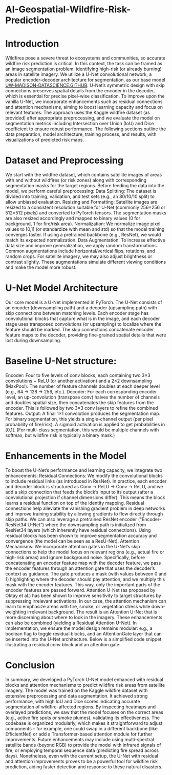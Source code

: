 # AI-Geospatial-Wildfire-Risk-Prediction

# Introduction
Wildfires pose a severe threat to ecosystems and communities, so accurate wildfire risk prediction is critical. In this context, the task can be framed as an image segmentation problem: identifying high-risk (or already burning) areas in satellite imagery. We utilize a U-Net convolutional network, a popular encoder-decoder architecture for segmentation, as our base model​ [UW-MADISON-DATASCIENCE.GITHUB](https://uw-madison-datascience.github.io/ML-X-Nexus/Toolbox/Models/UNET.html#:~:text=U,imaging%20to%20satellite%20image%20analysis). U-Net’s symmetric design with skip connections preserves spatial details from the encoder in the decoder, which is essential for precise pixel-wise classification​. To improve upon the vanilla U-Net, we incorporate enhancements such as residual connections and attention mechanisms, aiming to boost learning capacity and focus on relevant features. The approach uses the Kaggle wildfire dataset (as provided) after appropriate preprocessing, and we evaluate the model on segmentation metrics including Intersection over Union (IoU) and Dice coefficient to ensure robust performance. The following sections outline the data preparation, model architecture, training process, and results, with visualizations of predicted risk maps.

# Dataset and Preprocessing
We start with the wildfire dataset, which contains satellite images of areas with and without wildfires (or risk zones) along with corresponding segmentation masks for the target regions. Before feeding the data into the model, we perform careful preprocessing:
  Data Splitting: The dataset is divided into training, validation, and test sets (e.g., an 80/10/10 split) to allow unbiased evaluation.
  Resizing and Formatting: Satellite images are resized to a consistent resolution suitable for U-Net (commonly 256×256 or 512×512 pixels) and converted to PyTorch tensors. The segmentation masks are also resized accordingly and mapped to binary values (0 for background, 1 for fire/risk area).
  Normalization: We normalize image pixel values to [0,1] (or standardize with mean and std) so that the model training converges faster. If using a pretrained backbone (e.g., ResNet), we would match its expected normalization.
  Data Augmentation: To increase effective data size and improve generalization, we apply random transformations. Common augmentations include horizontal/vertical flips, rotations, and random crops. For satellite imagery, we may also adjust brightness or contrast slightly. These augmentations simulate different viewing conditions and make the model more robust.

# U-Net Model Architecture

Our core model is a U-Net implemented in PyTorch. The U-Net consists of an encoder (downsampling path) and a decoder (upsampling path) with skip connections between matching levels. Each encoder stage has convolutional blocks that capture what is in the image, and each decoder stage uses transposed convolutions (or upsampling) to localize where the feature should be marked​. The skip connections concatenate encoder feature maps to the decoder, providing fine-grained spatial details that were lost during downsampling. 

# Baseline U-Net structure:
  Encoder: Four to five levels of conv blocks, each containing two 3×3 convolutions + ReLU (or another activation) and a 2×2 downsampling (MaxPool). The number of feature channels doubles at each deeper level (e.g., 64 → 128 → 256, etc.).
  Decoder: For each corresponding encoder level, an up-convolution (transpose conv) halves the number of channels and doubles spatial size, then concatenates the skip features from the encoder. This is followed by two 3×3 conv layers to refine the combined features.
  Output: A final 1×1 convolution produces the segmentation map. For binary segmentation, this yields a single-channel output (per pixel probability of fire/risk). A sigmoid activation is applied to get probabilities in [0,1]. (For multi-class segmentation, this would be multiple channels with softmax, but wildfire risk is typically a binary mask.)

# Enhancements in the Model
To boost the U-Net’s performance and learning capacity, we integrate two enhancements:
  Residual Connections: We modify the convolutional blocks to include residual links (as introduced in ResNet). In practice, each encoder and decoder block is structured as Conv → ReLU → Conv → ReLU, and we add a skip connection that feeds the block’s input to its output (after a convolutional projection if channel dimensions differ). This means the block learns a residual function on top of the identity mapping​. Residual connections help alleviate the vanishing gradient problem in deep networks and improve training stability by allowing gradients to flow directly through skip paths​. We can also leverage a pretrained ResNet encoder (“Encoder-ResNet34 U-Net”) where the downsampling path is initialized from ResNet34 layers (which inherently have residual connections). Using residual blocks has been shown to improve segmentation accuracy and convergence (the model can be seen as a ResU-Net).
  Attention Mechanisms: We incorporate attention gates in the U-Net’s skip connections to help the model focus on relevant regions (e.g., actual fire or high-risk areas) and ignore background noise. Specifically, before concatenating an encoder feature map with the decoder feature, we pass the encoder features through an attention gate that uses the decoder’s context as guidance. The gate produces a mask (with values between 0 and 1) highlighting where the decoder should pay attention, and we multiply this mask with the encoder features​. This way, only the important parts of the encoder features are passed forward. Attention U-Net (as proposed by Oktay et al.) has been shown to improve sensitivity to target structures by suppressing irrelevant activations​. In our case, the attention mechanism can learn to emphasize areas with fire, smoke, or vegetation stress while down-weighting irrelevant background​. The result is an Attention U-Net that is more discerning about where to look in the imagery.
These enhancements can also be combined (yielding a Residual Attention U-Net). In implementation, we ensure the model design remains modular: e.g., a boolean flag to toggle residual blocks, and an AttentionGate layer that can be inserted into the U-Net architecture. Below is a simplified code snippet illustrating a residual conv block and an attention gate:

# Conclusion
In summary, we developed a PyTorch U-Net model enhanced with residual blocks and attention mechanisms to predict wildfire risk areas from satellite imagery. The model was trained on the Kaggle wildfire dataset with extensive preprocessing and data augmentation. It achieved strong performance, with high IoU and Dice scores indicating accurate segmentation of wildfire-affected regions. By inspecting heatmaps and overlayed predictions, we saw that the model focuses on the correct areas (e.g., active fire spots or smoke plumes), validating its effectiveness. The codebase is organized modularly, which makes it straightforward to adjust components – for example, one could swap in a different backbone (like EfficientNet) or add a Transformer-based attention module for further improvements. Future enhancements may include using multi-spectral satellite bands (beyond RGB) to provide the model with infrared signals of fire, or employing temporal sequence data (predicting fire spread across days). Nonetheless, even with the current setup, the U-Net with residual and attention improvements proves to be a powerful tool for wildfire risk prediction, aiding faster detection and response to these natural disasters.



